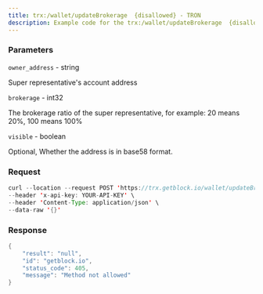 ```yaml
---
title: trx:/wallet/updateBrokerage  {disallowed} - TRON
description: Example code for the trx:/wallet/updateBrokerage  {disallowed} rest method. Сomplete guide on how to use trx:/wallet/updateBrokerage  {disallowed} rest in GetBlock.io Web3 documentation.
---
```


### Parameters


`owner_address` - string

Super representative's account address

`brokerage` - int32

The brokerage ratio of the super representative, for example: 20 means
20%, 100 means 100%

`visible` - boolean

Optional, Whether the address is in base58 format.

### Request

``` java
curl --location --request POST 'https://trx.getblock.io/wallet/updateBrokerage' \
--header 'x-api-key: YOUR-API-KEY' \
--header 'Content-Type: application/json' \
--data-raw '{}'
```

###  Response

``` java
{
    "result": "null",
    "id": "getblock.io",
    "status_code": 405,
    "message": "Method not allowed"
}
```

